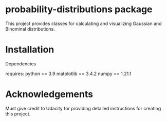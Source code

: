 # probability-distributions package

This project provides classes for calculating and visualizing Gaussian and Binominal distributions.

# Installation

Dependencies

requires:
python == 3.9
matplotlib == 3.4.2
numpy == 1.21.1

# Acknowledgements
Must give credit to Udacity for providing detailed instructions for creating this project.
